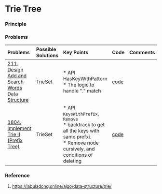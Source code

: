 # Trie Tree

### Principle


### Problems

| Problems | Possible Solutions | Key Points | Code | Comments |
| :- | :- | :- |:- | :- | 
| [211. Design Add and Search Words Data Structure](https://leetcode.com/problems/design-add-and-search-words-data-structure/description/) | TrieSet | * API HasKeyWithPattern<br> * The logic to handle "." match | [code](trietree_lc211.go) | | 
| [1804. Implement Trie II (Prefix Tree)](https://leetcode.com/problems/implement-trie-ii-prefix-tree/description/) | TrieSet | * API `KeysWithPrefix`, `Remove`<br>* backtrack to get all the keys with same prefxi.<br> * Remove node cursively, and conditions of deleting | [code](trietree_lc1804.go) | | 

### Reference

1.  https://labuladong.online/algo/data-structure/trie/
